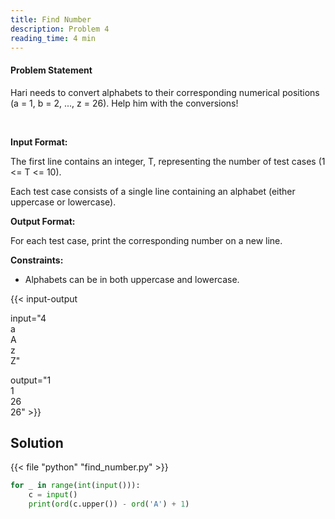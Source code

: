 ```yaml
---
title: Find Number
description: Problem 4
reading_time: 4 min
---
```


#### Problem Statement

Hari needs to convert alphabets to their corresponding numerical positions (a = 1, b = 2, ..., z = 26). Help him with the conversions!

</br>

**Input Format:**

The first line contains an integer, T, representing the number of test cases (1 <= T <= 10).

Each test case consists of a single line containing an alphabet (either uppercase or lowercase).

**Output Format:**

For each test case, print the corresponding number on a new line.

**Constraints:**

- Alphabets can be in both uppercase and lowercase.

{{< input-output

input="4</br>a</br>A</br>z</br>Z"

output="1</br>1</br>26</br>26" >}}

## Solution

<!-- **Approach:** -->

{{< file "python" "find_number.py" >}}

```py
for _ in range(int(input())):
    c = input()
    print(ord(c.upper()) - ord('A') + 1)
```
